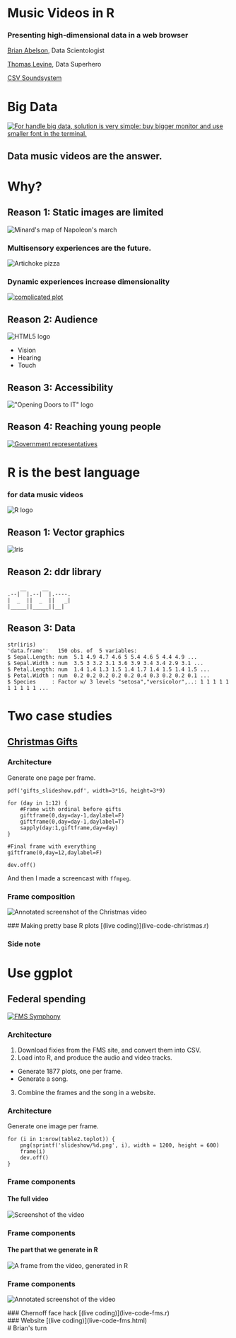 # Music Videos in R
### Presenting high-dimensional data in a web browser
[Brian Abelson](http://brianabelson.com), Data Scientologist

[Thomas Levine](http://thomaslevine.com), Data Superhero

[CSV Soundsystem](http://csvsoundsystem.com)



# Big Data
[![For handle big data, solution is very simple: buy bigger monitor and use smaller font in the terminal.](borat.png)](https://twitter.com/mysqlborat/status/306078371182428161)



## Data music videos are the answer.
# Why?


## Reason 1: Static images are limited
![Minard's map of Napoleon's march](minard.png)
<!-- http://upload.wikimedia.org/wikipedia/commons/2/29/Minard.png -->


### Multisensory experiences are the future.
![Artichoke pizza](artichoke.jpg)
<!-- http://www.flickr.com/photos/igorschwarzmann/4423705330/ -->


### Dynamic experiences increase dimensionality
[![complicated plot](4l-FixedScale-NoMuProf2-preview.png)](4l-FixedScale-NoMuProf2.gif)


## Reason 2: Audience
![HTML5 logo](html5-logo.png)
<!-- http://upload.wikimedia.org/wikipedia/commons/thumb/6/6e/HTML5-logo.svg/500px-HTML5-logo.svg.png -->

* Vision
* Hearing
* Touch


## Reason 3: Accessibility
!["Opening Doors to IT" logo](open-doors.jpg)
<!-- http://www.section508.gov/images/open_doors_seal-b.jpg

* [Section 508](https://www.section508.gov/)
* [Web Content Accessibility Guidelines](http://www.w3.org/TR/WCAG10/
 -->


## Reason 4: Reaching young people
[![Government representatives](dubstep-preview.png)](http://www.youtube.com/watch?v=JwuEnyV1Cb0)



# R is the best language
### for data music videos
![R logo](r.jpg)
<!-- http://www.r-project.org/Rlogo.jpg -->


## Reason 1: Vector graphics
![Iris](iris.png)


## Reason 2: ddr library
        __     __       
    .--|  |.--|  |.----.
    |  _  ||  _  ||   _|
    |_____||_____||__|


## Reason 3: Data

    str(iris)
    'data.frame':   150 obs. of  5 variables:
    $ Sepal.Length: num  5.1 4.9 4.7 4.6 5 5.4 4.6 5 4.4 4.9 ...
    $ Sepal.Width : num  3.5 3 3.2 3.1 3.6 3.9 3.4 3.4 2.9 3.1 ...
    $ Petal.Length: num  1.4 1.4 1.3 1.5 1.4 1.7 1.4 1.5 1.4 1.5 ...
    $ Petal.Width : num  0.2 0.2 0.2 0.2 0.2 0.4 0.3 0.2 0.2 0.1 ...
    $ Species     : Factor w/ 3 levels "setosa","versicolor",..: 1 1 1 1 1 1 1 1 1 1 ...



# Two case studies



## [Christmas Gifts](http://www.youtube.com/watch?v=rLZDvXPIDa0)


### Architecture
Generate one page per frame.

    pdf('gifts_slideshow.pdf', width=3*16, height=3*9)

    for (day in 1:12) {
        #Frame with ordinal before gifts
        giftframe(0,day=day-1,daylabel=F)
        giftframe(0,day=day-1,daylabel=T)
        sapply(day:1,giftframe,day=day)
    }

    #Final frame with everything
    giftframe(0,day=12,daylabel=F)

    dev.off()

And then I made a screencast with `ffmpeg`.


### Frame composition
![Annotated screenshot of the Christmas video](annotated-christmas-screenshot.png)

<section data-state="blackout">
### Making pretty base R plots
[(live coding)](live-code-christmas.r)
</section>


### Side note
<!-- I intentionally repeat this slide. -->
# Use ggplot



## Federal spending
<!-- <iframe width="100%" height="100%" src="http://fms.csvsoundsystem.com" frameborder="0" allowfullscreen></iframe>
<iframe width="960px" height="100%" src="file:///home/tlevine/Documents/fms-symphony/index.html" frameborder="0" allowfullscreen></iframe> -->
[![FMS Symphony](screenshot.png)](http://fms.csvsoundsystem.com)


### Architecture
1. Download fixies from the FMS site, and convert them into CSV.
2. Load into R, and produce the audio and video tracks.
  * Generate 1877 plots, one per frame.
  * Generate a song.
3. Combine the frames and the song in a website.


### Architecture
Generate one image per frame.

    for (i in 1:nrow(table2.toplot)) {
        png(sprintf('slideshow/%d.png', i), width = 1200, height = 600)
        frame(i)
        dev.off()
    }


### Frame components
#### The full video
![Screenshot of the video](screenshot.png)


### Frame components
#### The part that we generate in R
![A frame from the video, generated in R](1028.png)


### Frame components
![Annotated screenshot of the video](annotated-screenshot.png)


<section data-state="blackout">
### Chernoff face hack
[(live coding)](live-code-fms.r)
</section>


<section data-state="blackout">
### Website
[(live coding)](live-code-fms.html)
</section>



<section data-state="blackout">
# Brian's turn
</section>
